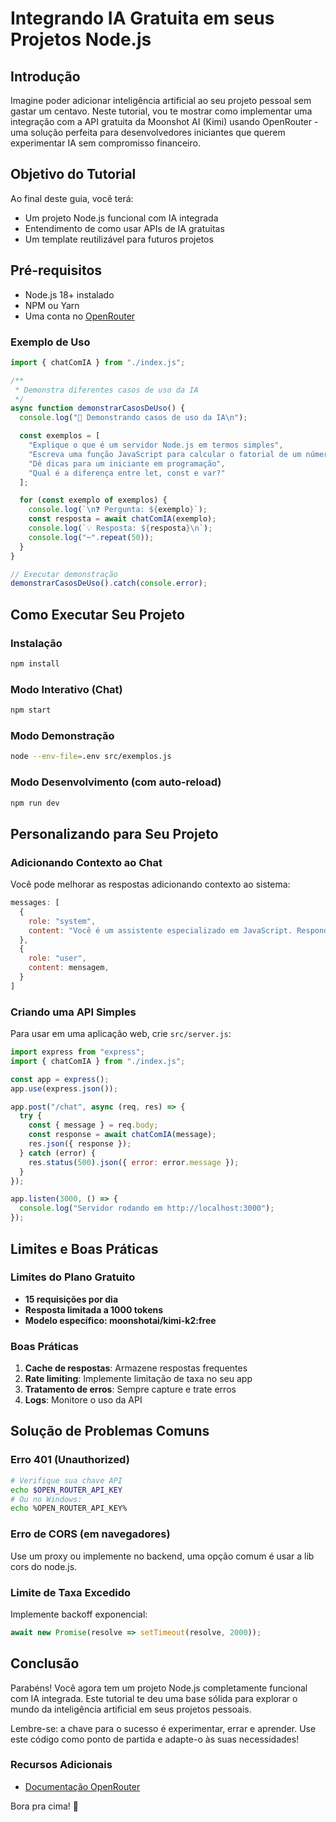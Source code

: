 # Integrando IA Gratuita em seus Projetos Node.js

## Introdução

Imagine poder adicionar inteligência artificial ao seu projeto pessoal sem gastar um centavo. Neste tutorial, vou te mostrar como implementar uma integração com a API gratuita da Moonshot AI (Kimi) usando OpenRouter - uma solução perfeita para desenvolvedores iniciantes que querem experimentar IA sem compromisso financeiro.

## Objetivo do Tutorial

Ao final deste guia, você terá:
- Um projeto Node.js funcional com IA integrada
- Entendimento de como usar APIs de IA gratuitas
- Um template reutilizável para futuros projetos

## Pré-requisitos

- Node.js 18+ instalado
- NPM ou Yarn
- Uma conta no [OpenRouter](https://openrouter.ai)

### Exemplo de Uso

```javascript
import { chatComIA } from "./index.js";

/**
 * Demonstra diferentes casos de uso da IA
 */
async function demonstrarCasosDeUso() {
  console.log("🧪 Demonstrando casos de uso da IA\n");

  const exemplos = [
    "Explique o que é um servidor Node.js em termos simples",
    "Escreva uma função JavaScript para calcular o fatorial de um número",
    "Dê dicas para um iniciante em programação",
    "Qual é a diferença entre let, const e var?"
  ];

  for (const exemplo of exemplos) {
    console.log(`\n❓ Pergunta: ${exemplo}`);
    const resposta = await chatComIA(exemplo);
    console.log(`💡 Resposta: ${resposta}\n`);
    console.log("─".repeat(50));
  }
}

// Executar demonstração
demonstrarCasosDeUso().catch(console.error);
```

## Como Executar Seu Projeto

### Instalação
```bash
npm install
```

### Modo Interativo (Chat)
```bash
npm start
```

### Modo Demonstração
```bash
node --env-file=.env src/exemplos.js
```

### Modo Desenvolvimento (com auto-reload)
```bash
npm run dev
```

## Personalizando para Seu Projeto

### Adicionando Contexto ao Chat

Você pode melhorar as respostas adicionando contexto ao sistema:

```javascript
messages: [
  {
    role: "system",
    content: "Você é um assistente especializado em JavaScript. Responda de forma didática e com exemplos práticos."
  },
  {
    role: "user",
    content: mensagem,
  }
]
```

### Criando uma API Simples

Para usar em uma aplicação web, crie `src/server.js`:

```javascript
import express from "express";
import { chatComIA } from "./index.js";

const app = express();
app.use(express.json());

app.post("/chat", async (req, res) => {
  try {
    const { message } = req.body;
    const response = await chatComIA(message);
    res.json({ response });
  } catch (error) {
    res.status(500).json({ error: error.message });
  }
});

app.listen(3000, () => {
  console.log("Servidor rodando em http://localhost:3000");
});
```

## Limites e Boas Práticas

### Limites do Plano Gratuito
- **15 requisições por dia**
- **Resposta limitada a 1000 tokens**
- **Modelo específico: moonshotai/kimi-k2:free**

### Boas Práticas
1. **Cache de respostas**: Armazene respostas frequentes
2. **Rate limiting**: Implemente limitação de taxa no seu app
3. **Tratamento de erros**: Sempre capture e trate erros
4. **Logs**: Monitore o uso da API

## Solução de Problemas Comuns

### Erro 401 (Unauthorized)
```bash
# Verifique sua chave API
echo $OPEN_ROUTER_API_KEY
# Ou no Windows:
echo %OPEN_ROUTER_API_KEY%
```

### Erro de CORS (em navegadores)
Use um proxy ou implemente no backend, uma opção comum é usar a lib cors do node.js.

### Limite de Taxa Excedido
Implemente backoff exponencial:
```javascript
await new Promise(resolve => setTimeout(resolve, 2000));
```

## Conclusão

Parabéns! Você agora tem um projeto Node.js completamente funcional com IA integrada. Este tutorial te deu uma base sólida para explorar o mundo da inteligência artificial em seus projetos pessoais.

Lembre-se: a chave para o sucesso é experimentar, errar e aprender. Use este código como ponto de partida e adapte-o às suas necessidades!

### Recursos Adicionais
- [Documentação OpenRouter](https://openrouter.ai/docs)

Bora pra cima! 🚀